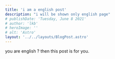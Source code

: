 ```yaml
---
title: 'i am a english post'
description: "i will be shown only english page"
# publishDate: 'Tuesday, June 8 2021'
# author: 'lkb'
# heroImage: ''
# alt: 'Astro'
layout: '../../layouts/BlogPost.astro'
---
```


you are english ? then this post is for you.